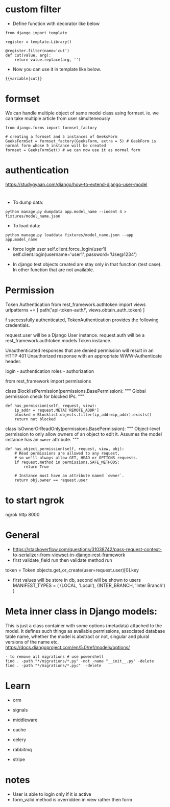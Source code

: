 # custom filter
- Define function with decorator like below
```
from django import template

register = template.Library()

@register.filter(name='cut')
def cut(value, arg):
    return value.replace(arg, '')
```
- Now you can use it in template like below.
```
{{variable|cut}}
```

# formset
We can handle multiple object of same model class using formset. ie. we can take multiple article from user simulteneously
```
from django.forms import formset_factory

# creating a formset and 5 instances of GeeksForm
GeeksFormSet = formset_factory(GeeksForm, extra = 5) # GeekForm is normal form whose 5 instance will be created
formset = GeeksFormSet() # we can now use it as normal form
```

# authentication
https://studygyaan.com/django/how-to-extend-django-user-model


#
- To dump data:
```
python manage.py dumpdata app.model_name --indent 4 > fixtures/model_name.json
```
- To load data:
```
python manage.py loaddata fixtures/model_name.json --app app.model_name
```

- force login user
self.client.force_login(user1)
self.client.login(username='user1', password='Use@1234')

- In django test objects created are stay only in that function (test case). In other function that are not available.


# Permission
Token Authentication
from rest_framework.authtoken import views
urlpatterns += [
    path('api-token-auth/', views.obtain_auth_token)
]

f successfully authenticated, TokenAuthentication provides the following credentials.

request.user will be a Django User instance.
request.auth will be a rest_framework.authtoken.models.Token instance.

Unauthenticated responses that are denied permission will result in an HTTP 401 Unauthorized response with an appropriate WWW-Authenticate header.

login - authentication
roles - authorization


from rest_framework import permissions

class BlocklistPermission(permissions.BasePermission):
    """
    Global permission check for blocked IPs.
    """

    def has_permission(self, request, view):
        ip_addr = request.META['REMOTE_ADDR']
        blocked = Blocklist.objects.filter(ip_addr=ip_addr).exists()
        return not blocked

class IsOwnerOrReadOnly(permissions.BasePermission):
    """
    Object-level permission to only allow owners of an object to edit it.
    Assumes the model instance has an `owner` attribute.
    """

    def has_object_permission(self, request, view, obj):
        # Read permissions are allowed to any request,
        # so we'll always allow GET, HEAD or OPTIONS requests.
        if request.method in permissions.SAFE_METHODS:
            return True

        # Instance must have an attribute named `owner`.
        return obj.owner == request.user



# to start ngrok
ngrok http 8000

# General
+ https://stackoverflow.com/questions/31038742/pass-request-context-to-serializer-from-viewset-in-django-rest-framework
+ first validate_field run then validate method run

token = Token.objects.get_or_create(user=request.user)[0].key




- first values will be store in db, second will be shown to users
MANIFEST_TYPES = (
    (LOCAL, 'Local'),
    (INTER_BRANCH, 'Inter Branch')
)

# Meta inner class in Django models:
This is just a class container with some options (metadata) attached to the model. It defines such things as available permissions, associated database table name, whether the model is abstract or not, singular and plural versions of the name etc.
https://docs.djangoproject.com/en/5.0/ref/models/options/


```
- to remove all migrations # use powershell
find . -path "*/migrations/*.py" -not -name "__init__.py" -delete
find . -path "*/migrations/*.pyc"  -delete
```

# Learn
- orm
- signals
- middleware
- cache

- celery
- rabbitmq
- stripe


# notes
- User is able to login only if it is active
- form_valid method is overridden in view rather then form